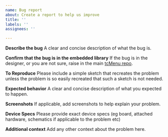 ```yaml
---
name: Bug report
about: Create a report to help us improve
title: ''
labels: ''
assignees: ''

---
```


**Describe the bug**
A clear and concise description of what the bug is.

**Confirm that the bug is in the embedded library**
If the bug is in the designer, or you are not sure, raise in the main [tcMenu repo](https://github.com/davetcc/tcMenu).

**To Reproduce**
Please include a simple sketch that recreates the problem unless the problem is so easily recreated that such a sketch is not needed.

**Expected behavior**
A clear and concise description of what you expected to happen.

**Screenshots**
If applicable, add screenshots to help explain your problem.

**Device Specs**
Please provide exact device specs (eg board, attached hardware, schematics if applicable to the problem etc)

**Additional context**
Add any other context about the problem here.
